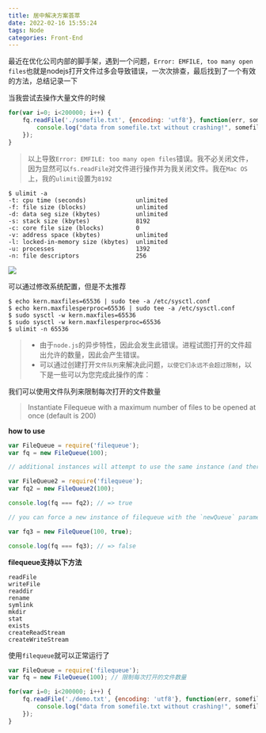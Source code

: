 ```yaml
---
title: 居中解决方案荟萃
date: 2022-02-16 15:55:24
tags: Node
categories: Front-End
---
```



最近在优化公司内部的脚手架，遇到一个问题，`Error: EMFILE, too many open files`也就是nodejs打开文件过多会导致错误，一次次排查，最后找到了一个有效的方法，总结记录一下

当我尝试去操作大量文件的时候

```js
for(var i=0; i<200000; i++) {
    fq.readFile('./somefile.txt', {encoding: 'utf8'}, function(err, somefile) {
        console.log("data from somefile.txt without crashing!", somefile);
    });
}
```

> 以上导致`Error: EMFILE: too many open files`错误。我不必关闭文件，因为显然可以`fs.readFile`对文件进行操作并为我关闭文件。我在`Mac OS`上，我的`ulimit`设置为`8192`

```
$ ulimit -a
-t: cpu time (seconds)              unlimited
-f: file size (blocks)              unlimited
-d: data seg size (kbytes)          unlimited
-s: stack size (kbytes)             8192
-c: core file size (blocks)         0
-v: address space (kbytes)          unlimited
-l: locked-in-memory size (kbytes)  unlimited
-u: processes                       1392
-n: file descriptors                256
```

![](http://img-repo.poetries.top/images/202202161407524.png)

可以通过修改系统配置，但是不太推荐

```
$ echo kern.maxfiles=65536 | sudo tee -a /etc/sysctl.conf
$ echo kern.maxfilesperproc=65536 | sudo tee -a /etc/sysctl.conf
$ sudo sysctl -w kern.maxfiles=65536
$ sudo sysctl -w kern.maxfilesperproc=65536
$ ulimit -n 65536 
```

> - 由于`node.js`的异步特性，因此会发生此错误。进程试图打开的文件超出允许的数量，因此会产生错误。
> - 可以通过创建打开`文件队列`来解决此问题，`以使它们永远不会超过限制`，以下是一些可以为您完成此操作的库：

我们可以使用文件队列来限制每次打开的文件数量

> Instantiate Filequeue with a maximum number of files to be opened at once (default is 200)

**how to use**

```js
var FileQueue = require('filequeue');
var fq = new FileQueue(100);

// additional instances will attempt to use the same instance (and therefore the same maxfiles)

var FileQueue2 = require('filequeue');
var fq2 = new FileQueue2(100);

console.log(fq === fq2); // => true

// you can force a new instance of filequeue with the `newQueue` parameter

var fq3 = new FileQueue(100, true);

console.log(fq === fq3); // => false
```

**filequeue支持以下方法**

```
readFile
writeFile
readdir
rename
symlink
mkdir
stat
exists
createReadStream
createWriteStream
```

使用`filequeue`就可以正常运行了

```js
var FileQueue = require('filequeue');
var fq = new FileQueue(100); // 限制每次打开的文件数量

for(var i=0; i<200000; i++) {
    fq.readFile('./demo.txt', {encoding: 'utf8'}, function(err, somefile) {
        console.log("data from somefile.txt without crashing!", somefile);
    });
}
```

